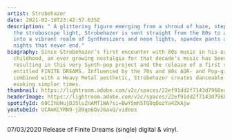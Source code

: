 ```yaml
---
artist: Strobehazer
date: 2021-02-18T23:42:57.635Z
description: " A glittering figure emerging from a shroud of haze, stepping into
  the stroboscope light, Strobehazer is sent straight from the 80s to abduct you
  into a vibrant realm of Synthesizers and neon lights, spandex pants and wild
  nights that never end."
biography: Since Strobehazer’s first encounter with 80s music in his early
  childhood, an ever growing nostalgia for that decade’s music has been evoked,
  resulting in this very Synth-pop project and the release of a first single
  entitled FINITE DREAMS. Influenced by the 70s and 80s AOR- and Pop-giants,
  combined with a Heavy Metal aesthetic, Strobehazer creates danceable ballads
  evoking simpler times.
thumbnail: https://lightroom.adobe.com/v2c/spaces/22ef91dd2f7143d7968ed57e4653aca6/assets/88ff3672b53046ab510735277cdd0711/revisions/b53bba951ead4c64afe3e41925f1ea34/renditions/bd3804e86f739023f0cd12e7cf7734e1
headerImage: https://lightroom.adobe.com/v2c/spaces/22ef91dd2f7143d7968ed57e4653aca6/assets/79a3c878a1f75863eed35eb28cf76ac9/revisions/909fe20c9eac4b05a9fc91104be01929/renditions/9d80aa2b9df8d059b1353a678606ff22
spotifyId: 60CIhUHujDJ5luZnAMT1WA?si=BwYSmh5TQ8qOozYa4ZkAjw
youtubeId: UCAmKCYRN9-jD9qo6QvJ6axQ/videos
---
```

07/03/2020 Release of Finite Dreams (single) digital & vinyl.
